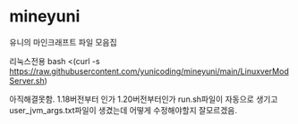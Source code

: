 # mineyuni
유니의 마인크래프트 파일 모음집

리눅스전용
bash <(curl -s https://raw.githubusercontent.com/yunicoding/mineyuni/main/LinuxverModServer.sh)

아직해결못함.
1.18버전부터 인가 1.20버전부터인가 run.sh파일이 자동으로 생기고 user_jvm_args.txt파일이 생겼는데 어떻게 수정해야할지 잘모르겠음.
